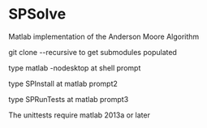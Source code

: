 SPSolve
=======

Matlab implementation of the Anderson Moore Algorithm

git clone --recursive to get submodules populated

type matlab -nodesktop at shell prompt

type SPInstall at matlab prompt2

type SPRunTests at matlab prompt3

The unittests require matlab 2013a or later
